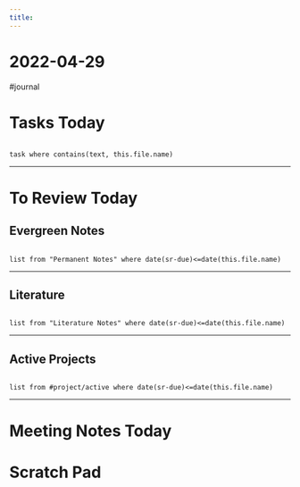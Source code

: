 ```yaml
---
title:
---
```


# 2022-04-29

#journal

# Tasks Today

```dataview

task where contains(text, this.file.name)

```

---

# To Review Today

## Evergreen Notes

```dataview

list from "Permanent Notes" where date(sr-due)<=date(this.file.name) 

```

---

## Literature

```dataview

list from "Literature Notes" where date(sr-due)<=date(this.file.name) 

```

---

## Active Projects

```dataview

list from #project/active where date(sr-due)<=date(this.file.name) 

```

---

# Meeting Notes Today

# Scratch Pad
